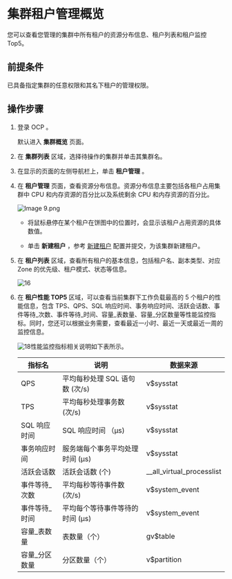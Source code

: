 # 集群租户管理概览 


您可以查看您管理的集群中所有租户的资源分布信息、租户列表和租户监控 Top5。

**前提条件** 
-----------------------------

已具备指定集群的任意权限和其名下租户的管理权限。

**操作步骤** 
-----------------------------

1. 登录 OCP 。

   默认进入 **集群概览** 页面。
   

2. 在 **集群列表** 区域，选择待操作的集群并单击其集群名。

   

3. 在显示的页面的左侧导航栏上，单击 **租户管理** 。

   

4. 在 **租户管理** 页面，查看资源分布信息。资源分布信息主要包括各租户占用集群中 CPU 和内存资源的百分比以及系统剩余 CPU 和内存资源的百分比。

   ![Image 9.png](https://help-static-aliyun-doc.aliyuncs.com/assets/img/zh-CN/4772988061/p199880.png "Image 9.png")
  
   * 将鼠标悬停在某个租户在饼图中的位置时，会显示该租户占用资源的具体数值。

     
   
   * 单击 **新建租户** ，参考 [新建租户](../500.manage-tenants/200.basic-tenant-operations/100.userguide-create-a-tenant.md) 配置并提交，为该集群新建租户。

     
   

   

5. 在 **租户列表** 区域，查看所有租户的基本信息，包括租户名、副本类型、对应 Zone 的优先级、租户模式、状态等信息。

   ![16](https://help-static-aliyun-doc.aliyuncs.com/assets/img/zh-CN/4772988061/p200733.png)

   

6. 在 **租户性能 TOP5** 区域，可以查看当前集群下工作负载最高的 5 个租户的性能信息，包含 TPS、QPS、SQL 响应时间、事务响应时间、活跃会话数、事件等待_次数、事件等待_时间、容量_表数量、容量_分区数量等性能监控指标。同时，您还可以根据业务需要，查看最近一小时、最近一天或最近一周的监控信息。

   ![18](https://help-static-aliyun-doc.aliyuncs.com/assets/img/zh-CN/4772988061/p200735.png)性能监控指标相关说明如下表所示。

   

   |   指标名    |          说明          |           数据来源            |
   |----------|----------------------|---------------------------|
   | QPS      | 平均每秒处理 SQL 语句数 (次/s) | v$sysstat                 |
   | TPS      | 平均每秒处理事务数 (次/s)      | v$sysstat                 |
   | SQL 响应时间 | SQL 响应时间 （μs)        | v$sysstat                 |
   | 事务响应时间   | 服务端每个事务平均处理时间 (μs)   | v$sysstat                 |
   | 活跃会话数    | 活跃会话数 (个)            | __all_virtual_processlist |
   | 事件等待_次数  | 平均每秒等待事件数 (次/s)      | v$system_event            |
   | 事件等待_时间  | 平均每个等待事件等待的时间 (μs)   | v$system_event            |
   | 容量_表数量   | 表数量（个）               | gv$table                  |
   | 容量_分区数量  | 分区数量（个）              | v$partition               |

   




